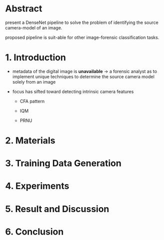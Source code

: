 # Abstract



present a DenseNet pipeline to solve the problem of identifying the source camera-model of an image.

proposed pipeline is suit-able for other image-forensic classification tasks.



# 1. Introduction

+ metadata of the digital image is **unavailable** → a forensic analyst as to implement unique techniques to determine the source camera model solely from an image

+ focus has sifted toward detecting intrinsic camera features

  + CFA pattern
  + IQM

  + PRNU





# 2. Materials



# 3. Training Data Generation



# 4. Experiments



# 5. Result and Discussion



# 6. Conclusion





